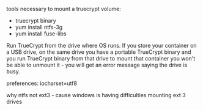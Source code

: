 tools necessary to mount a truecrypt volume:
- truecrypt binary
- yum install ntfs-3g
- yum install fuse-libs

Run TrueCrypt from the drive where OS runs. If you store your container on a USB drive, on the same drive you have a portable TrueCrypt binary and you run TrueCrypt binary from that drive to mount that container you won't be able to unmount it - you will get an error message saying the drive is busy.

preferences: iocharset=utf8

why ntfs not ext3 - cause windows is having difficulties mounting ext 3 drives
